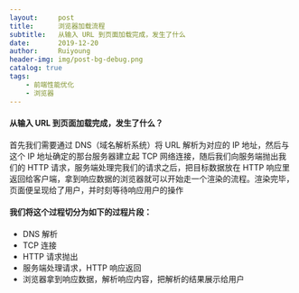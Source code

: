 ```yaml
--- 
layout:     post
title:      浏览器加载流程
subtitle:   从输入 URL 到页面加载完成，发生了什么
date:       2019-12-20
author:     Ruiyoung
header-img: img/post-bg-debug.png
catalog: true
tags:
    - 前端性能优化
    - 浏览器
---
```


#### 从输入 URL 到页面加载完成，发生了什么？
首先我们需要通过 DNS（域名解析系统）将 URL 解析为对应的 IP 地址，然后与这个 IP 地址确定的那台服务器建立起 TCP 网络连接，随后我们向服务端抛出我们的 HTTP 请求，服务端处理完我们的请求之后，把目标数据放在 HTTP 响应里返回给客户端，拿到响应数据的浏览器就可以开始走一个渲染的流程。渲染完毕，页面便呈现给了用户，并时刻等待响应用户的操作
#### 我们将这个过程切分为如下的过程片段：
- DNS 解析
- TCP 连接
- HTTP 请求抛出
- 服务端处理请求，HTTP 响应返回
- 浏览器拿到响应数据，解析响应内容，把解析的结果展示给用户
